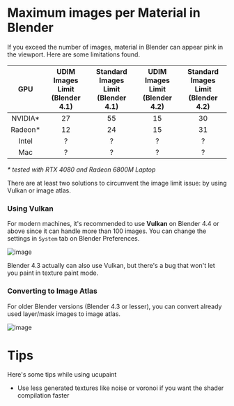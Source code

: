 
# Maximum images per Material in Blender
If you exceed the number of images, material in Blender can appear pink in the viewport. Here are some limitations found.

|     GPU    | UDIM Images Limit (Blender 4.1) | Standard Images Limit (Blender 4.1) | UDIM Images Limit (Blender 4.2) | Standard Images Limit (Blender 4.2) |
| :--------: | :---------------: | :-------------------: | :---------------: | :-------------------: |
|   NVIDIA*  |        27         |          55           |        15         |          30           |
|   Radeon*  |        12         |          24           |        15         |          31           |
|   Intel    |         ?         |           ?           |         ?         |           ?           |
|    Mac     |         ?         |           ?           |         ?         |           ?           |

_* tested with RTX 4080 and Radeon 6800M Laptop_

There are at least two solutions to circumvent the image limit issue: by using Vulkan or image atlas.

### Using Vulkan
For modern machines, it's recommended to use **Vulkan** on Blender 4.4 or above since it can handle more than 100 images. You can change the settings in `System` tab on Blender Preferences.

![image](https://github.com/user-attachments/assets/bcd9db0f-13e7-49f8-a886-83b7cf28f02d)

Blender 4.3 actually can also use Vulkan, but there's a bug that won't let you paint in texture paint mode.

### Converting to Image Atlas
For older Blender versions (Blender 4.3 or lesser), you can convert already used layer/mask images to image atlas.

![image](https://github.com/user-attachments/assets/7f51fd36-6a6d-4942-9ca7-dd56b31e3093)

# Tips
Here's some tips while using ucupaint
- Use less generated textures like noise or voronoi if you want the shader compilation faster
